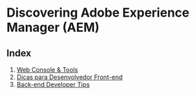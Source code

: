 # Discovering Adobe Experience Manager (AEM)

## Index

1.  [Web Console & Tools](web-console-e-ferramentas.md)
2.  [Dicas para Desenvolvedor Front-end](dicas-para-desenvolvedor-front-end.md)
3.  [Back-end Developer Tips](dicas-para-desenvolvedor-back-end.md)
